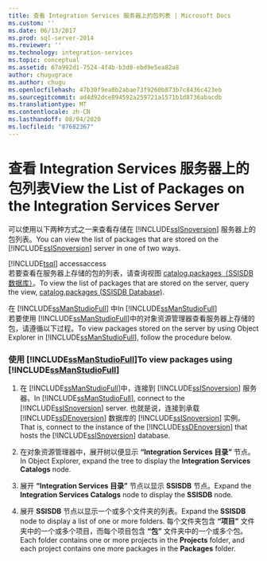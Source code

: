```yaml
---
title: 查看 Integration Services 服务器上的包列表 | Microsoft Docs
ms.custom: ''
ms.date: 06/13/2017
ms.prod: sql-server-2014
ms.reviewer: ''
ms.technology: integration-services
ms.topic: conceptual
ms.assetid: 67a992d1-7524-4f4b-b3d8-ebd9e5ea82a8
author: chugugrace
ms.author: chugu
ms.openlocfilehash: 47b30f9ea0b2abae73f9260b873b7c8436c423eb
ms.sourcegitcommit: ad4d92dce894592a259721a1571b1d8736abacdb
ms.translationtype: MT
ms.contentlocale: zh-CN
ms.lasthandoff: 08/04/2020
ms.locfileid: "87682367"
---
```

# <a name="view-the-list-of-packages-on-the-integration-services-server"></a><span data-ttu-id="b9fa0-102">查看 Integration Services 服务器上的包列表</span><span class="sxs-lookup"><span data-stu-id="b9fa0-102">View the List of Packages on the Integration Services Server</span></span>
  <span data-ttu-id="b9fa0-103">可以使用以下两种方式之一来查看存储在 [!INCLUDE[ssISnoversion](../../includes/ssisnoversion-md.md)] 服务器上的包列表。</span><span class="sxs-lookup"><span data-stu-id="b9fa0-103">You can view the list of packages that are stored on the [!INCLUDE[ssISnoversion](../../includes/ssisnoversion-md.md)] server in one of two ways.</span></span>  
  
 [!INCLUDE[tsql](../../includes/tsql-md.md)] <span data-ttu-id="b9fa0-104">access</span><span class="sxs-lookup"><span data-stu-id="b9fa0-104">access</span></span>  
 <span data-ttu-id="b9fa0-105">若要查看在服务器上存储的包的列表，请查询视图 [catalog.packages（SSISDB 数据库）](/sql/integration-services/system-views/catalog-packages-ssisdb-database)。</span><span class="sxs-lookup"><span data-stu-id="b9fa0-105">To view the list of packages that are stored on the server, query the view, [catalog.packages &#40;SSISDB Database&#41;](/sql/integration-services/system-views/catalog-packages-ssisdb-database).</span></span>  
  
 <span data-ttu-id="b9fa0-106">在 [!INCLUDE[ssManStudioFull](../../../includes/ssmanstudiofull-md.md)] 中</span><span class="sxs-lookup"><span data-stu-id="b9fa0-106">In [!INCLUDE[ssManStudioFull](../../../includes/ssmanstudiofull-md.md)]</span></span>  
 <span data-ttu-id="b9fa0-107">若要使用 [!INCLUDE[ssManStudioFull](../../../includes/ssmanstudiofull-md.md)]中的对象资源管理器查看服务器上存储的包，请遵循以下过程。</span><span class="sxs-lookup"><span data-stu-id="b9fa0-107">To view packages stored on the server by using Object Explorer in [!INCLUDE[ssManStudioFull](../../../includes/ssmanstudiofull-md.md)], follow the procedure below.</span></span>  
  
### <a name="to-view-packages-using-ssmanstudiofull"></a><span data-ttu-id="b9fa0-108">使用 [!INCLUDE[ssManStudioFull](../../../includes/ssmanstudiofull-md.md)]</span><span class="sxs-lookup"><span data-stu-id="b9fa0-108">To view packages using [!INCLUDE[ssManStudioFull](../../../includes/ssmanstudiofull-md.md)]</span></span>  
  
1.  <span data-ttu-id="b9fa0-109">在 [!INCLUDE[ssManStudioFull](../../../includes/ssmanstudiofull-md.md)]中，连接到 [!INCLUDE[ssISnoversion](../../includes/ssisnoversion-md.md)] 服务器。</span><span class="sxs-lookup"><span data-stu-id="b9fa0-109">In [!INCLUDE[ssManStudioFull](../../../includes/ssmanstudiofull-md.md)], connect to the [!INCLUDE[ssISnoversion](../../includes/ssisnoversion-md.md)] server.</span></span> <span data-ttu-id="b9fa0-110">也就是说，连接到承载 [!INCLUDE[ssDEnoversion](../../includes/ssdenoversion-md.md)] 数据库的 [!INCLUDE[ssISnoversion](../../includes/ssisnoversion-md.md)] 实例。</span><span class="sxs-lookup"><span data-stu-id="b9fa0-110">That is, connect to the instance of the [!INCLUDE[ssDEnoversion](../../includes/ssdenoversion-md.md)] that hosts the [!INCLUDE[ssISnoversion](../../includes/ssisnoversion-md.md)] database.</span></span>  
  
2.  <span data-ttu-id="b9fa0-111">在对象资源管理器中，展开树以便显示 **“Integration Services 目录”** 节点。</span><span class="sxs-lookup"><span data-stu-id="b9fa0-111">In Object Explorer, expand the tree to display the **Integration Services Catalogs** node.</span></span>  
  
3.  <span data-ttu-id="b9fa0-112">展开 **“Integration Services 目录”** 节点以显示 **SSISDB** 节点。</span><span class="sxs-lookup"><span data-stu-id="b9fa0-112">Expand the **Integration Services Catalogs** node to display the **SSISDB** node.</span></span>  
  
4.  <span data-ttu-id="b9fa0-113">展开 **SSISDB** 节点以显示一个或多个文件夹的列表。</span><span class="sxs-lookup"><span data-stu-id="b9fa0-113">Expand the **SSISDB** node to display a list of one or more folders.</span></span> <span data-ttu-id="b9fa0-114">每个文件夹包含 **“项目”** 文件夹中的一个或多个项目，而每个项目包含 **“包”** 文件夹中的一个或多个包。</span><span class="sxs-lookup"><span data-stu-id="b9fa0-114">Each folder contains one or more projects in the **Projects** folder, and each project contains one more packages in the **Packages** folder.</span></span>  
  
  

